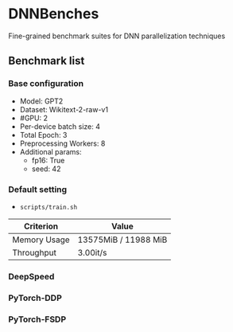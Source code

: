 # DNNBenches

Fine-grained benchmark suites for DNN parallelization techniques

## Benchmark list

### Base configuration

- Model: GPT2
- Dataset: Wikitext-2-raw-v1
- #GPU: 2
- Per-device batch size: 4
- Total Epoch: 3
- Preprocessing Workers: 8
- Additional params:
  - fp16: True
  - seed: 42

### Default setting

- `scripts/train.sh`

| Criterion    | Value                |
| ------------ | -------------------- |
| Memory Usage | 13575MiB / 11988 MiB |
| Throughput   | 3.00it/s             |

### DeepSpeed

### PyTorch-DDP

### PyTorch-FSDP

